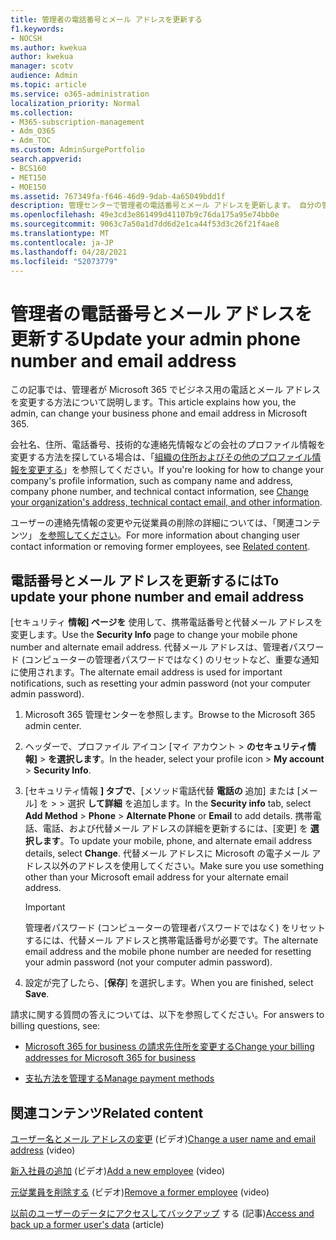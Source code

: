 ```yaml
---
title: 管理者の電話番号とメール アドレスを更新する
f1.keywords:
- NOCSH
ms.author: kwekua
author: kwekua
manager: scotv
audience: Admin
ms.topic: article
ms.service: o365-administration
localization_priority: Normal
ms.collection:
- M365-subscription-management
- Adm_O365
- Adm_TOC
ms.custom: AdminSurgePortfolio
search.appverid:
- BCS160
- MET150
- MOE150
ms.assetid: 767349fa-f646-46d9-9dab-4a65049bdd1f
description: 管理センターで管理者の電話番号とメール アドレスを更新します。 自分の管理者パスワードをリセットする場合は、この情報が必要です。
ms.openlocfilehash: 49e3cd3e861499d41107b9c76da175a95e74bb0e
ms.sourcegitcommit: 9063c7a50a1d7dd6d2e1ca44f53d3c26f21f4ae8
ms.translationtype: MT
ms.contentlocale: ja-JP
ms.lasthandoff: 04/28/2021
ms.locfileid: "52073779"
---
```

# <a name="update-your-admin-phone-number-and-email-address"></a><span data-ttu-id="4fa5c-104">管理者の電話番号とメール アドレスを更新する</span><span class="sxs-lookup"><span data-stu-id="4fa5c-104">Update your admin phone number and email address</span></span>

<span data-ttu-id="4fa5c-105">この記事では、管理者が Microsoft 365 でビジネス用の電話とメール アドレスを変更する方法について説明します。</span><span class="sxs-lookup"><span data-stu-id="4fa5c-105">This article explains how you, the admin, can change your business phone and email address in Microsoft 365.</span></span>
  
<span data-ttu-id="4fa5c-106">会社名、住所、電話番号、技術的な連絡先情報などの会社のプロファイル情報を変更する方法を探している場合は、「[組織の住所およびその他のプロファイル情報を変更する](change-address-contact-and-more.md)」を参照してください。</span><span class="sxs-lookup"><span data-stu-id="4fa5c-106">If you're looking for how to change your company's profile information, such as company name and address, company phone number, and technical contact information, see [Change your organization's address, technical contact email, and other information](change-address-contact-and-more.md).</span></span>

<span data-ttu-id="4fa5c-107">ユーザーの連絡先情報の変更や元従業員の削除の詳細については、「関連コンテンツ」 [を参照してください](#related-content)。</span><span class="sxs-lookup"><span data-stu-id="4fa5c-107">For more information about changing user contact information or removing former employees, see [Related content](#related-content).</span></span>
  
## <a name="to-update-your-phone-number-and-email-address"></a><span data-ttu-id="4fa5c-108">電話番号とメール アドレスを更新するには</span><span class="sxs-lookup"><span data-stu-id="4fa5c-108">To update your phone number and email address</span></span>

<span data-ttu-id="4fa5c-109">[セキュリティ **情報] ページを** 使用して、携帯電話番号と代替メール アドレスを変更します。</span><span class="sxs-lookup"><span data-stu-id="4fa5c-109">Use the **Security Info** page to change your mobile phone number and alternate email address.</span></span> <span data-ttu-id="4fa5c-110">代替メール アドレスは、管理者パスワード (コンピューターの管理者パスワードではなく) のリセットなど、重要な通知に使用されます。</span><span class="sxs-lookup"><span data-stu-id="4fa5c-110">The alternate email address is used for important notifications, such as resetting your admin password (not your computer admin password).</span></span> 
  
1. <span data-ttu-id="4fa5c-111">Microsoft 365 管理センターを参照します。</span><span class="sxs-lookup"><span data-stu-id="4fa5c-111">Browse to the Microsoft 365 admin center.</span></span>

2. <span data-ttu-id="4fa5c-112">ヘッダーで、プロファイル アイコン [マイ アカウント \> **のセキュリティ情報]** \> **を選択します**。</span><span class="sxs-lookup"><span data-stu-id="4fa5c-112">In the header, select your profile icon \> **My account** \> **Security Info**.</span></span>

3. <span data-ttu-id="4fa5c-113">[セキュリティ情報 **] タブで**、[メソッド電話代替 **電話の** 追加] または [メール] を \>  \> 選択 **して詳細** を追加します。</span><span class="sxs-lookup"><span data-stu-id="4fa5c-113">In the **Security info** tab, select **Add Method** \> **Phone** \> **Alternate Phone** or **Email** to add details.</span></span> <span data-ttu-id="4fa5c-114">携帯電話、電話、および代替メール アドレスの詳細を更新するには、[変更] を **選択します**。</span><span class="sxs-lookup"><span data-stu-id="4fa5c-114">To update your mobile, phone, and alternate email address details, select **Change**.</span></span> <span data-ttu-id="4fa5c-115">代替メール アドレスに Microsoft の電子メール アドレス以外のアドレスを使用してください。</span><span class="sxs-lookup"><span data-stu-id="4fa5c-115">Make sure you use something other than your Microsoft email address for your alternate email address.</span></span>

    > [!IMPORTANT]
    > <span data-ttu-id="4fa5c-116">管理者パスワード (コンピューターの管理者パスワードではなく) をリセットするには、代替メール アドレスと携帯電話番号が必要です。</span><span class="sxs-lookup"><span data-stu-id="4fa5c-116">The alternate email address and the mobile phone number are needed for resetting your admin password (not your computer admin password).</span></span>

4. <span data-ttu-id="4fa5c-117">設定が完了したら、[**保存**] を選択します。</span><span class="sxs-lookup"><span data-stu-id="4fa5c-117">When you are finished, select **Save**.</span></span>
  
<span data-ttu-id="4fa5c-118">請求に関する質問の答えについては、以下を参照してください。</span><span class="sxs-lookup"><span data-stu-id="4fa5c-118">For answers to billing questions, see:</span></span>
  
- [<span data-ttu-id="4fa5c-119">Microsoft 365 for business の請求先住所を変更する</span><span class="sxs-lookup"><span data-stu-id="4fa5c-119">Change your billing addresses for Microsoft 365 for business</span></span>](../../commerce/billing-and-payments/change-your-billing-addresses.md)

- [<span data-ttu-id="4fa5c-120">支払方法を管理する</span><span class="sxs-lookup"><span data-stu-id="4fa5c-120">Manage payment methods</span></span>](../../commerce/billing-and-payments/manage-payment-methods.md)

## <a name="related-content"></a><span data-ttu-id="4fa5c-121">関連コンテンツ</span><span class="sxs-lookup"><span data-stu-id="4fa5c-121">Related content</span></span>

<span data-ttu-id="4fa5c-122">[ユーザー名とメール アドレスの変更](../add-users/change-a-user-name-and-email-address.md) (ビデオ)</span><span class="sxs-lookup"><span data-stu-id="4fa5c-122">[Change a user name and email address](../add-users/change-a-user-name-and-email-address.md) (video)</span></span>

<span data-ttu-id="4fa5c-123">[新入社員の追加](../add-users/add-new-employee.md) (ビデオ)</span><span class="sxs-lookup"><span data-stu-id="4fa5c-123">[Add a new employee](../add-users/add-new-employee.md) (video)</span></span>

<span data-ttu-id="4fa5c-124">[元従業員を削除する](../add-users/remove-former-employee.md) (ビデオ)</span><span class="sxs-lookup"><span data-stu-id="4fa5c-124">[Remove a former employee](../add-users/remove-former-employee.md) (video)</span></span>

<span data-ttu-id="4fa5c-125">[以前のユーザーのデータにアクセスしてバックアップ](../add-users/get-access-to-and-back-up-a-former-user-s-data.md) する (記事)</span><span class="sxs-lookup"><span data-stu-id="4fa5c-125">[Access and back up a former user's data](../add-users/get-access-to-and-back-up-a-former-user-s-data.md) (article)</span></span>